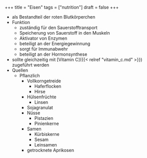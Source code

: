 +++
title = "Eisen"
tags = ["nutrition"]
draft = false
+++

-   als Bestandteil der roten Blutkörperchen
-   Funktion
    -   zuständig für den Sauerstofftransport
    -   Speicherung von Sauerstoff in den Muskeln
    -   Aktivator von Enzymen
    -   beteiligt an der Energiegewinnung
    -   sorgt für Immunabwehr
    -   beteiligt an der Hormonsynthese
-   sollte gleichzeitig mit [Vitamin C]({{< relref "vitamin_c.md" >}}) zugeführt werden
-   Quellen
    -   Pflanzlich
        -   Vollkorngetreide
            -   Haferflocken
            -   Hirse
        -   Hülsenfrüchte
            -   Linsen
        -   Sojagranulat
        -   Nüsse
            -   Pistazien
            -   Pinienkerne
        -   Samen
            -   Kürbiskerne
            -   Sesam
            -   Leinsamen
        -   getrocknete Aprikosen
